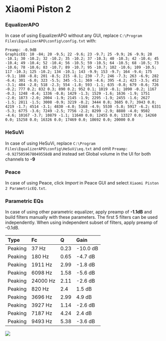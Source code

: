 # Xiaomi Piston 2

### EqualizerAPO
In case of using EqualizerAPO without any GUI, replace `C:\Program Files\EqualizerAPO\config\config.txt`
with:
```
Preamp: -0.9dB
GraphicEQ: 10 -84; 20 -9.5; 22 -9.6; 23 -9.7; 25 -9.9; 26 -9.9; 28 -10.1; 30 -10.2; 32 -10.2; 35 -10.2; 37 -10.3; 40 -10.3; 42 -10.4; 45 -10.4; 49 -10.4; 52 -10.4; 56 -10.5; 59 -10.5; 64 -10.5; 68 -10.5; 73 -10.6; 78 -10.6; 83 -10.7; 89 -10.7; 95 -10.7; 102 -10.6; 109 -10.5; 117 -10.3; 125 -10.2; 134 -10.1; 143 -9.9; 153 -9.7; 164 -9.4; 175 -9.1; 188 -8.8; 201 -8.5; 215 -8.1; 230 -7.7; 246 -7.3; 263 -6.9; 282 -6.4; 301 -6.0; 323 -5.5; 345 -5.1; 369 -4.6; 395 -4.2; 423 -3.5; 452 -3.1; 484 -2.8; 518 -2.3; 554 -1.8; 593 -1.1; 635 -0.8; 679 -0.6; 726 -0.2; 777 0.2; 832 0.3; 890 0.2; 952 0.1; 1019 -0.1; 1090 -0.2; 1167 -0.3; 1248 -0.4; 1336 -0.8; 1429 -1.3; 1529 -1.6; 1636 -1.9; 1751 -2.0; 1873 -2.0; 2004 -1.9; 2145 -1.9; 2295 -1.9; 2455 -1.6; 2627 -1.5; 2811 -1.5; 3008 -0.9; 3219 -0.2; 3444 0.8; 3685 0.7; 3943 0.0; 4219 -1.7; 4514 -3.1; 4830 -4.0; 5168 -4.9; 5530 -5.8; 5917 -6.2; 6331 -5.3; 6775 -3.6; 7249 -2.5; 7756 -2.2; 8299 -2.9; 8880 -4.0; 9502 -4.6; 10167 -3.7; 10879 -1.1; 11640 0.0; 12455 0.0; 13327 0.0; 14260 0.0; 15258 0.0; 16326 0.0; 17469 0.0; 18692 0.0; 20000 0.0
```

### HeSuVi
In case of using HeSuVi, replace `C:\Program Files\EqualizerAPO\config\HeSuVi\eq.txt` and omit `Preamp:
-0.9275059678049558dB` and instead set Global volume in the UI for both channels to **-9**

### Peace
In case of using Peace, click *Import* in Peace GUI and select `Xiaomi Piston 2 ParametricEQ.txt`.

### Parametric EQs
In case of using other parametric equalizer, apply preamp of **-1.1dB** and build filters manually
with these parameters. The first 5 filters can be used independently.
When using independent subset of filters, apply preamp of -0.1dB.

| Type    | Fc       |    Q | Gain     |
|:--------|:---------|:-----|:---------|
| Peaking | 37 Hz    | 0.23 | -10.0 dB |
| Peaking | 180 Hz   | 0.65 | -4.7 dB  |
| Peaking | 1911 Hz  | 2.99 | -1.8 dB  |
| Peaking | 6098 Hz  | 1.58 | -5.6 dB  |
| Peaking | 24000 Hz | 2.11 | -2.6 dB  |
| Peaking | 820 Hz   | 2.4  | 1.5 dB   |
| Peaking | 3696 Hz  | 2.99 | 4.9 dB   |
| Peaking | 3927 Hz  | 1.14 | -2.6 dB  |
| Peaking | 7187 Hz  | 4.24 | 2.4 dB   |
| Peaking | 9493 Hz  | 5.38 | -3.6 dB  |

![](https://raw.githubusercontent.com/jaakkopasanen/AutoEq/master/results/innerfidelity/sbaf-serious/Xiaomi%20Piston%202/Xiaomi%20Piston%202.png)